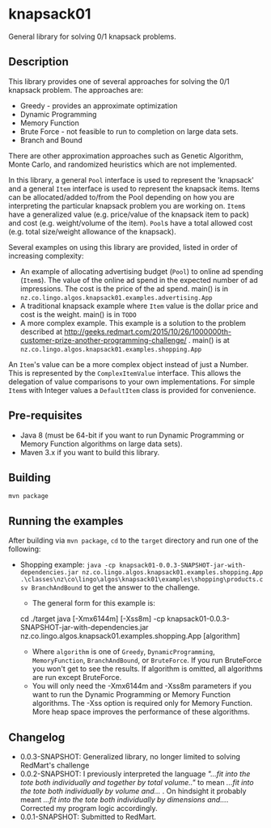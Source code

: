 # knapsack01

General library for solving 0/1 knapsack problems.

## Description

This library provides one of several approaches for solving the 0/1 knapsack problem. The approaches are:

* Greedy - provides an approximate optimization
* Dynamic Programming
* Memory Function
* Brute Force - not feasible to run to completion on large data sets.
* Branch and Bound

There are other approximation approaches such as Genetic Algorithm, Monte Carlo, and randomized heuristics which are not implemented.

In this library, a general `Pool` interface is used to represent the 'knapsack' and a general `Item` interface is used to represent the knapsack items. Items can be allocated/added
to/from the Pool depending on how you are interpreting the particular knapsack problem you are working on. `Item`s have a generalized value (e.g. price/value of the knapsack item to pack) and cost (e.g. weight/volume of the item). `Pool`s have a total allowed cost (e.g. total size/weight allowance of the knapsack).

Several examples on using this library are provided, listed in order of increasing complexity:

* An example of allocating advertising budget (`Pool`) to online ad spending (`Item`s). The value of the online ad spend in the expected number of ad impressions. The cost is the price of the ad spend. main() is in `nz.co.lingo.algos.knapsack01.examples.advertising.App`
* A traditional knapsack example where `Item` value is the dollar price and cost is the weight. main() is in `TODO`
* A more complex example. This example is a solution to the problem described at http://geeks.redmart.com/2015/10/26/1000000th-customer-prize-another-programming-challenge/ . main() is at `nz.co.lingo.algos.knapsack01.examples.shopping.App`

An `Item`'s value can be a more complex object instead of just a Number. This is represented by the `ComplexItemValue` interface. This allows the delegation of value comparisons to your own implementations. For simple `Item`s with Integer values a `DefaultItem` class is provided for convenience.

## Pre-requisites

* Java 8 (must be 64-bit if you want to run Dynamic Programming or Memory Function algorithms on large data sets).
* Maven 3.x if you want to build this library.

## Building

    mvn package

## Running the examples

After building via `mvn package`, `cd` to the `target` directory and run one of the following:

* Shopping example: `java -cp knapsack01-0.0.3-SNAPSHOT-jar-with-dependencies.jar nz.co.lingo.algos.knapsack01.examples.shopping.App .\classes\nz\co\lingo\algos\knapsack01\examples\shopping\products.csv BranchAndBound` to get the answer to the challenge.
    * The general form for this example is:

    cd ./target
    java [-Xmx6144m] [-Xss8m] -cp knapsack01-0.0.3-SNAPSHOT-jar-with-dependencies.jar nz.co.lingo.algos.knapsack01.examples.shopping.App <csv file path> [algorithm]

    * Where `algorithm` is one of `Greedy`, `DynamicProgramming`, `MemoryFunction`, `BranchAndBound`, or `BruteForce`. If you run BruteForce you won't get to see the results. If algorithm is omitted, all algorithms are run except BruteForce.
    * You will only need the -Xmx6144m and -Xss8m parameters if you want to run the Dynamic Programming or Memory Function algorithms. The -Xss option is required only for Memory Function. More heap space improves the performance of these algorithms. 

## Changelog

* 0.0.3-SNAPSHOT: Generalized library, no longer limited to solving RedMart's challenge
* 0.0.2-SNAPSHOT: I previously interpreted the language *"...fit into the tote both individually and together by total volume.."* to mean *...fit into the tote both individually by volume and...* . On hindsight it probably meant *...fit into the tote both individually by dimensions and...*. Corrected my program logic accordingly.
* 0.0.1-SNAPSHOT: Submitted to RedMart.